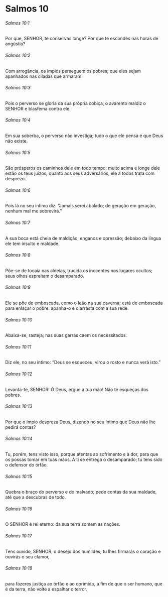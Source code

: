 # Salmos 10

###### Salmos 10:1

Por que, SENHOR, te conservas longe? Por que te escondes nas horas de angústia?

###### Salmos 10:2

Com arrogância, os ímpios perseguem os pobres; que eles sejam apanhados nas ciladas que armaram!

###### Salmos 10:3

Pois o perverso se gloria da sua própria cobiça, o avarento maldiz o SENHOR e blasfema contra ele.

###### Salmos 10:4

Em sua soberba, o perverso não investiga; tudo o que ele pensa é que Deus não existe.

###### Salmos 10:5

São prósperos os caminhos dele em todo tempo; muito acima e longe dele estão os teus juízos; quanto aos seus adversários, ele a todos trata com desprezo.

###### Salmos 10:6

Pois lá no seu íntimo diz: “Jamais serei abalado; de geração em geração, nenhum mal me sobrevirá.”

###### Salmos 10:7

A sua boca está cheia de maldição, enganos e opressão; debaixo da língua ele tem insulto e maldade.

###### Salmos 10:8

Põe-se de tocaia nas aldeias, trucida os inocentes nos lugares ocultos; seus olhos espreitam o desamparado.

###### Salmos 10:9

Ele se põe de emboscada, como o leão na sua caverna; está de emboscada para enlaçar o pobre: apanha-o e o arrasta com a sua rede.

###### Salmos 10:10

Abaixa-se, rasteja; nas suas garras caem os necessitados.

###### Salmos 10:11

Diz ele, no seu íntimo: “Deus se esqueceu, virou o rosto e nunca verá isto.”

###### Salmos 10:12

Levanta-te, SENHOR! Ó Deus, ergue a tua mão! Não te esqueças dos pobres.

###### Salmos 10:13

Por que o ímpio despreza Deus, dizendo no seu íntimo que Deus não lhe pedirá contas?

###### Salmos 10:14

Tu, porém, tens visto isso, porque atentas ao sofrimento e à dor, para que os possas tomar em tuas mãos. A ti se entrega o desamparado; tu tens sido o defensor do órfão.

###### Salmos 10:15

Quebra o braço do perverso e do malvado; pede contas da sua maldade, até que a descubras de todo.

###### Salmos 10:16

O SENHOR é rei eterno: da sua terra somem as nações.

###### Salmos 10:17

Tens ouvido, SENHOR, o desejo dos humildes; tu lhes firmarás o coração e ouvirás o seu clamor,

###### Salmos 10:18

para fazeres justiça ao órfão e ao oprimido, a fim de que o ser humano, que é da terra, não volte a espalhar o terror.

